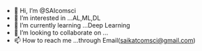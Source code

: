 - 👋 Hi, I’m @SAIcomsci
- 👀 I’m interested in ...AL,ML,DL
- 🌱 I’m currently learning ...Deep Learning
- 💞️ I’m looking to collaborate on ...
- 📫 How to reach me ...through Email(saikatcomsci@gmail.com)

<!---
SAIcomsci/SAIcomsci is a ✨ special ✨ repository because its `README.md` (this file) appears on your GitHub profile.
You can click the Preview link to take a look at your changes.
--->
